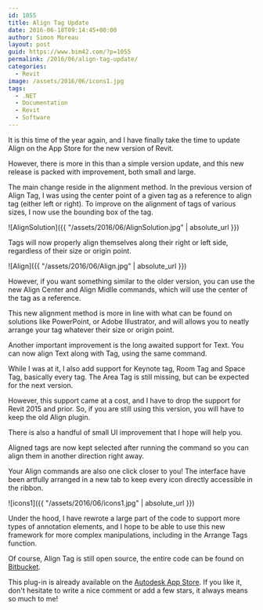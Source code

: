 ```yaml
---
id: 1055
title: Align Tag Update
date: 2016-06-18T09:14:45+00:00
author: Simon Moreau
layout: post
guid: https://www.bim42.com/?p=1055
permalink: /2016/06/align-tag-update/
categories:
  - Revit
image: /assets/2016/06/icons1.jpg
tags:
  - .NET
  - Documentation
  - Revit
  - Software
---
```

It is this time of the year again, and I have finally take the time to update Align on the App Store for the new version of Revit.

However, there is more in this than a simple version update, and this new release is packed with improvement, both small and large.

The main change reside in the alignment method. In the previous version of Align Tag, I was using the center point of a given tag as a reference to align tag (either left or right). To improve on the alignment of tags of various sizes, I now use the bounding box of the tag.

![AlignSolution]({{ "/assets/2016/06/AlignSolution.jpg" | absolute_url }})

Tags will now properly align themselves along their right or left side, regardless of their size or origin point.

![Align]({{ "/assets/2016/06/Align.jpg" | absolute_url }})

However, if you want something similar to the older version, you can use the new Align Center and Align Midlle commands, which will use the center of the tag as a reference.

This new alignment method is more in line with what can be found on solutions like PowerPoint, or Adobe Illustrator, and will allows you to neatly arrange your tag whatever their size or origin point.

Another important improvement is the long awaited support for Text. You can now align Text along with Tag, using the same command.

While I was at it, I also add support for Keynote tag, Room Tag and Space Tag, basically every tag. The Area Tag is still missing, but can be expected for the next version.

However, this support came at a cost, and I have to drop the support for Revit 2015 and prior. So, if you are still using this version, you will have to keep the old Align plugin.

There is also a handful of small UI improvement that I hope will help you.

Aligned tags are now kept selected after running the command so you can align them in another direction right away.

Your Align commands are also one click closer to you! The interface have been artfully arranged in a new tab to keep every icon directly accessible in the ribbon.

![icons1]({{ "/assets/2016/06/icons1.jpg" | absolute_url }})

Under the hood, I have rewrote a large part of the code to support more types of annotation elements, and I hope to be able to use this new framework for more complex manipulations, including in the Arrange Tags function.

Of course, Align Tag is still open source, the entire code can be found on [Bitbucket](https://bitbucket.org/simonmoreau/align-tag).

This plug-in is already available on the [Autodesk App Store](https://apps.autodesk.com/RVT/en/Detail/Index?id=2903508825431715905&appLang=en&os=Win32_64). If you like it, don't hesitate to write a nice comment or add a few stars, it always means so much to me!